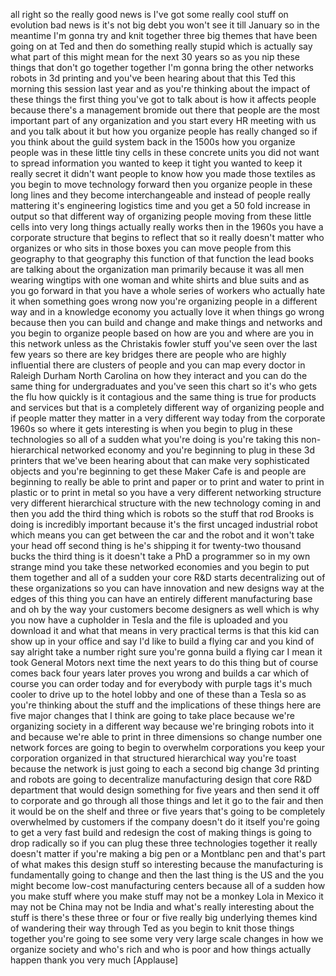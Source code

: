 
all right so the really good news is
I&#39;ve got some really cool stuff on
evolution bad news is it&#39;s not big debt
you won&#39;t see it till January so in the
meantime I&#39;m gonna try and knit together
three big themes that have been going on
at Ted and then do something really
stupid which is actually say what part
of this might mean for the next 30 years
so as you nip these things that don&#39;t go
together together I&#39;m gonna bring the
other networks robots in 3d printing and
you&#39;ve been hearing about that this Ted
this morning this session last year and
as you&#39;re thinking about the impact of
these things the first thing you&#39;ve got
to talk about is how it affects people
because there&#39;s a management bromide out
there that people are the most important
part of any organization and you start
every HR meeting with us and you talk
about it but how you organize people has
really changed so if you think about the
guild system back in the 1500s how you
organize people was in these little tiny
cells in these concrete units you did
not want to spread information you
wanted to keep it tight you wanted to
keep it really secret it didn&#39;t want
people to know how you made those
textiles as you begin to move technology
forward then you organize people in
these long lines and they become
interchangeable and instead of people
really mattering it&#39;s engineering
logistics time and you get a 50 fold
increase in output so that different way
of organizing people moving from these
little cells into very long things
actually really works then in the 1960s
you have a corporate structure that
begins to reflect that so it really
doesn&#39;t matter who organizes or who sits
in those boxes you can move people from
this geography to that geography this
function of that function the lead books
are talking about the organization man
primarily because it was all men wearing
wingtips with one woman and white shirts
and blue suits and as you go forward in
that you have a whole series of workers
who actually hate it when something goes
wrong now you&#39;re organizing people in a
different way and in a knowledge economy
you actually love it when things go
wrong because then you can build and
change and make things and networks and
you begin to organize people
based on how are you and where are you
in this network unless as the Christakis
fowler stuff you&#39;ve seen over the last
few years so there are key bridges there
are people who are highly influential
there are clusters of people and you can
map every doctor in Raleigh Durham North
Carolina on how they interact and you
can do the same thing for undergraduates
and you&#39;ve seen this chart so it&#39;s who
gets the flu how quickly is it
contagious
and the same thing is true for products
and services but that is a completely
different way of organizing people and
if people matter they matter in a very
different way today from the corporate
1960s so where it gets interesting is
when you begin to plug in these
technologies so all of a sudden what
you&#39;re doing is you&#39;re taking this
non-hierarchical
networked economy and you&#39;re beginning
to plug in these 3d printers that we&#39;ve
been hearing about that can make very
sophisticated objects and you&#39;re
beginning to get these Maker Cafe is and
people are beginning to really be able
to print and paper or to print and water
to print in plastic or to print in metal
so you have a very different networking
structure very different hierarchical
structure with the new technology coming
in and then you add the third thing
which is robots so the stuff that rod
Brooks is doing is incredibly important
because it&#39;s the first uncaged
industrial robot which means you can get
between the car and the robot and it
won&#39;t take your head off
second thing is he&#39;s shipping it for
twenty-two thousand bucks the third
thing is it doesn&#39;t take a PhD a
programmer so in my own strange mind you
take these networked economies and you
begin to put them together and all of a
sudden your core R&amp;D starts
decentralizing out of these
organizations so you can have innovation
and new designs way at the edges of this
thing you can have an entirely different
manufacturing base and oh by the way
your customers become designers as well
which is why you now have a cupholder in
Tesla and the file is uploaded and you
download it and what that means in very
practical terms is that this kid can
show up in your office and say I&#39;d like
to build a flying car
and you kind of say alright take a
number right sure you&#39;re gonna build a
flying car I mean it took General Motors
next time the next years to do this
thing but of course
comes back four years later proves you
wrong and builds a car which of course
you can order today and for everybody
with purple tags it&#39;s much cooler to
drive up to the hotel lobby and one of
these than a Tesla so as you&#39;re thinking
about the stuff and the implications of
these things here are five major changes
that I think are going to take place
because we&#39;re organizing society in a
different way because we&#39;re bringing
robots into it and because we&#39;re able to
print in three dimensions so change
number one network forces are going to
begin to overwhelm corporations you keep
your corporation organized in that
structured hierarchical way you&#39;re toast
because the network is just going to
each a second big change 3d printing and
robots are going to decentralize
manufacturing design that core R&amp;D
department that would design something
for five years and then send it off to
corporate and go through all those
things and let it go to the fair and
then it would be on the shelf and three
or five years that&#39;s going to be
completely overwhelmed by customers if
the company doesn&#39;t do it itself you&#39;re
going to get a very fast build and
redesign the cost of making things is
going to drop radically so if you can
plug these three technologies together
it really doesn&#39;t matter if you&#39;re
making a big pen or a Montblanc pen and
that&#39;s part of what makes this design
stuff so interesting because the
manufacturing is fundamentally going to
change and then the last thing is the US
and the you might become low-cost
manufacturing centers because all of a
sudden how you make stuff where you make
stuff may not be a monkey Lola in Mexico
it may not be China may not be India and
what&#39;s really interesting about the
stuff is there&#39;s these three or four or
five really big underlying themes kind
of wandering their way through Ted as
you begin to knit those things together
you&#39;re going to see some very very large
scale changes in how we organize society
and who&#39;s rich and who is poor and how
things actually happen thank you very
much
[Applause]
